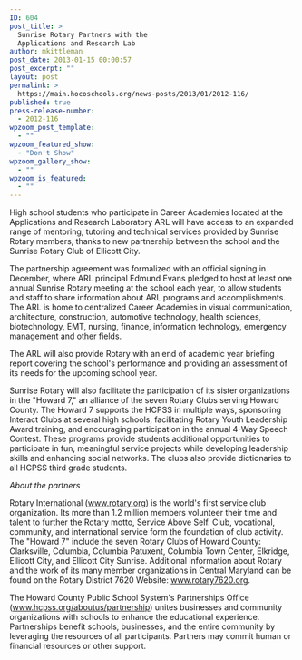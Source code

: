 ```yaml
---
ID: 604
post_title: >
  Sunrise Rotary Partners with the
  Applications and Research Lab
author: mkittleman
post_date: 2013-01-15 00:00:57
post_excerpt: ""
layout: post
permalink: >
  https://main.hocoschools.org/news-posts/2013/01/2012-116/
published: true
press-release-number:
  - 2012-116
wpzoom_post_template:
  - ""
wpzoom_featured_show:
  - "Don't Show"
wpzoom_gallery_show:
  - ""
wpzoom_is_featured:
  - ""
---
```

High school students who participate in Career Academies located at the Applications and Research Laboratory ARL will have access to an expanded range of mentoring, tutoring and technical services provided by Sunrise Rotary members, thanks to new partnership between the school and the Sunrise Rotary Club of Ellicott City.

The partnership agreement was formalized with an official signing in December, where ARL principal Edmund Evans pledged to host at least one annual Sunrise Rotary meeting at the school each year, to allow students and staff to share information about ARL programs and accomplishments. The ARL is home to centralized Career Academies in visual communication, architecture, construction, automotive technology, health sciences, biotechnology, EMT, nursing, finance, information technology, emergency management and other fields.

The ARL will also provide Rotary with an end of academic year briefing report covering the school's performance and providing an assessment of its needs for the upcoming school year.

Sunrise Rotary will also facilitate the participation of its sister organizations in the "Howard 7," an alliance of the seven Rotary Clubs serving Howard County. The Howard 7 supports the HCPSS in multiple ways, sponsoring Interact Clubs at several high schools, facilitating Rotary Youth Leadership Award training, and encouraging participation in the annual 4-Way Speech Contest. These programs provide students additional opportunities to participate in fun, meaningful service projects while developing leadership skills and enhancing social networks. The clubs also provide dictionaries to all HCPSS third grade students.

<em>About the partners</em>

Rotary International (<a href="http://www.rotary.org/" target="_blank">www.rotary.org</a>) is the world's first service club organization. Its more than 1.2 million members volunteer their time and talent to further the Rotary motto, Service Above Self. Club, vocational, community, and international service form the foundation of club activity. The "Howard 7" include the seven Rotary Clubs of Howard County: Clarksville, Columbia, Columbia Patuxent, Columbia Town Center, Elkridge, Ellicott City, and Ellicott City Sunrise. Additional information about Rotary and the work of its many member organizations in Central Maryland can be found on the Rotary District 7620 Website: <a href="http://www.rotary7620.org/" target="_blank">www.rotary7620.org</a>.

The Howard County Public School System's Partnerships Office (<a href="http://www.hcpss.org/aboutus/partnership">www.hcpss.org/aboutus/partnership</a>) unites businesses and community organizations with schools to enhance the educational experience. Partnerships benefit schools, businesses, and the entire community by leveraging the resources of all participants. Partners may commit human or financial resources or other support.